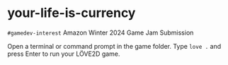 # your-life-is-currency
 `#gamedev-interest` Amazon Winter 2024 Game Jam Submission

Open a terminal or command prompt in the game folder.
Type `love .` and press Enter to run your LÖVE2D game.
